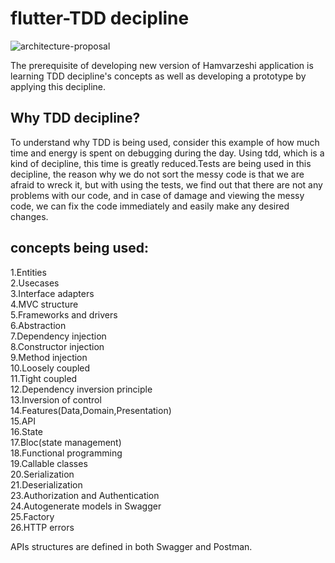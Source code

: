 # flutter-TDD decipline
![architecture-proposal](https://user-images.githubusercontent.com/89376296/132801668-1a24c1ed-cbc2-4cfe-b642-ecf9343f116a.png)

The prerequisite of developing new version of Hamvarzeshi application is learning TDD decipline's concepts as well as developing a prototype by applying this decipline.

## Why TDD decipline?<br>
To understand why TDD is being used, consider this example of how much time and energy is spent on debugging during the day. Using tdd, which is a kind of decipline, this time is greatly reduced.Tests are being used in this decipline, the reason why we do not sort the messy code is that we are afraid to wreck it, but with using the tests, we find out that there are not any problems with our code, and in case of damage and viewing the messy code, we can fix the code immediately and easily make any desired changes.

## concepts being used:
1.Entities<br>
2.Usecases<br>
3.Interface adapters<br>
4.MVC structure<br>
5.Frameworks and drivers<br>
6.Abstraction<br>
7.Dependency injection<br>
8.Constructor injection<br>
9.Method injection<br>
10.Loosely coupled<br>
11.Tight coupled<br>
12.Dependency inversion principle<br>
13.Inversion of control<br>
14.Features(Data,Domain,Presentation)<br>
15.API<br>
16.State<br>
17.Bloc(state management)<br>
18.Functional programming<br>
19.Callable classes<br>
20.Serialization<br>
21.Deserialization<br>
23.Authorization and Authentication<br>
24.Autogenerate models in Swagger<br>
25.Factory<br>
26.HTTP errors<br>


APIs structures are defined in both Swagger and Postman.
